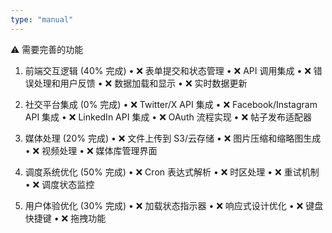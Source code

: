 ```yaml
---
type: "manual"
---
```



   ⚠️ 需要完善的功能

   1. 前端交互逻辑 (40% 完成)
     • ❌ 表单提交和状态管理
     • ❌ API 调用集成
     • ❌ 错误处理和用户反馈
     • ❌ 数据加载和显示
     • ❌ 实时数据更新

   2. 社交平台集成 (0% 完成)
     • ❌ Twitter/X API 集成
     • ❌ Facebook/Instagram API 集成
     • ❌ LinkedIn API 集成
     • ❌ OAuth 流程实现
     • ❌ 帖子发布适配器

   3. 媒体处理 (20% 完成)
     • ❌ 文件上传到 S3/云存储
     • ❌ 图片压缩和缩略图生成
     • ❌ 视频处理
     • ❌ 媒体库管理界面

   4. 调度系统优化 (50% 完成)
     • ❌ Cron 表达式解析
     • ❌ 时区处理
     • ❌ 重试机制
     • ❌ 调度状态监控

   5. 用户体验优化 (30% 完成)
     • ❌ 加载状态指示器
     • ❌ 响应式设计优化
     • ❌ 键盘快捷键
     • ❌ 拖拽功能